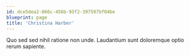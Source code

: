 ```yaml
---
id: dce5dea2-066c-456b-93f2-397597bf04be
blueprint: page
title: 'Christina Harber'
---
```

Quo sed sed nihil ratione non unde. Laudantium sunt doloremque optio rerum sapiente.